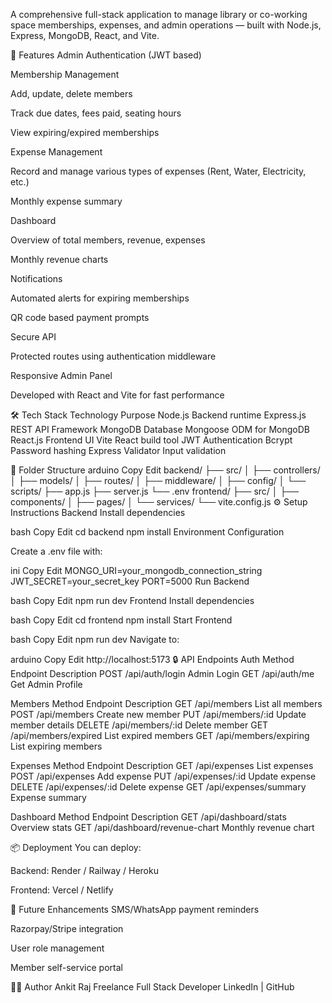 
A comprehensive full-stack application to manage library or co-working space memberships, expenses, and admin operations — built with Node.js, Express, MongoDB, React, and Vite.

🚀 Features
Admin Authentication (JWT based)

Membership Management

Add, update, delete members

Track due dates, fees paid, seating hours

View expiring/expired memberships

Expense Management

Record and manage various types of expenses (Rent, Water, Electricity, etc.)

Monthly expense summary

Dashboard

Overview of total members, revenue, expenses

Monthly revenue charts

Notifications

Automated alerts for expiring memberships

QR code based payment prompts

Secure API

Protected routes using authentication middleware

Responsive Admin Panel

Developed with React and Vite for fast performance

🛠 Tech Stack
Technology	Purpose
Node.js	Backend runtime
Express.js	REST API Framework
MongoDB	Database
Mongoose	ODM for MongoDB
React.js	Frontend UI
Vite	React build tool
JWT	Authentication
Bcrypt	Password hashing
Express Validator	Input validation

📂 Folder Structure
arduino
Copy
Edit
backend/
├── src/
│   ├── controllers/
│   ├── models/
│   ├── routes/
│   ├── middleware/
│   ├── config/
│   └── scripts/
├── app.js
├── server.js
└── .env
frontend/
├── src/
│   ├── components/
│   ├── pages/
│   └── services/
└── vite.config.js
⚙️ Setup Instructions
Backend
Install dependencies

bash
Copy
Edit
cd backend
npm install
Environment Configuration

Create a .env file with:

ini
Copy
Edit
MONGO_URI=your_mongodb_connection_string
JWT_SECRET=your_secret_key
PORT=5000
Run Backend

bash
Copy
Edit
npm run dev
Frontend
Install dependencies

bash
Copy
Edit
cd frontend
npm install
Start Frontend

bash
Copy
Edit
npm run dev
Navigate to:

arduino
Copy
Edit
http://localhost:5173
🔒 API Endpoints
Auth
Method	Endpoint	Description
POST	/api/auth/login	Admin Login
GET	/api/auth/me	Get Admin Profile

Members
Method	Endpoint	Description
GET	/api/members	List all members
POST	/api/members	Create new member
PUT	/api/members/:id	Update member details
DELETE	/api/members/:id	Delete member
GET	/api/members/expired	List expired members
GET	/api/members/expiring	List expiring members

Expenses
Method	Endpoint	Description
GET	/api/expenses	List expenses
POST	/api/expenses	Add expense
PUT	/api/expenses/:id	Update expense
DELETE	/api/expenses/:id	Delete expense
GET	/api/expenses/summary	Expense summary

Dashboard
Method	Endpoint	Description
GET	/api/dashboard/stats	Overview stats
GET	/api/dashboard/revenue-chart	Monthly revenue chart

📦 Deployment
You can deploy:

Backend: Render / Railway / Heroku

Frontend: Vercel / Netlify

📌 Future Enhancements
SMS/WhatsApp payment reminders

Razorpay/Stripe integration

User role management

Member self-service portal

👨‍💻 Author
Ankit Raj
Freelance Full Stack Developer
LinkedIn | GitHub
